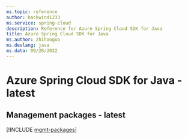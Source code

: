 ```yaml
---
ms.topic: reference
author: backwind1233
ms.service: spring-cloud
description: Reference for Azure Spring Cloud SDK for Java
title: Azure Spring Cloud SDK for Java
ms.author: zhihaoguo
ms.devlang: java
ms.data: 09/28/2022
---
```

# Azure Spring Cloud SDK for Java - latest

## Management packages - latest
[!INCLUDE [mgmt-packages](spring-cloud-mgmt-index.md)]